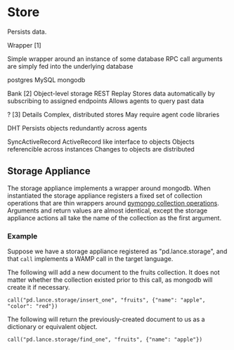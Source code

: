 # Store

Persists data. 

Wrapper [1]

Simple wrapper around an instance of some database
RPC call arguments are simply fed into the underlying database

postgres
MySQL
mongodb

Bank [2]
Object-level storage
REST
Replay
Stores data automatically by subscribing to assigned endpoints
Allows agents to query past data

? [3]
Details
Complex, distributed stores
May require agent code libraries

DHT
Persists objects redundantly across agents

SyncActiveRecord
ActiveRecord like interface to objects
Objects referencible across instances
Changes to objects are distributed

## Storage Appliance

The storage appliance implements a wrapper around mongodb.  When instantiated the storage appliance registers a fixed set of collection operations that are thin wrappers around [pymongo collection operations](http://api.mongodb.org/python/current/api/pymongo/collection.html).  Arguments and return values are almost identical, except the storage appliance actions all take the name of the collection as the first argument.

### Example

Suppose we have a storage appliance registered as "pd.lance.storage", and that `call` implements a WAMP call in the target language.

The following will add a new document to the fruits collection.  It does not matter whether the collection existed prior to this call, as mongodb will create it if necessary.

`call("pd.lance.storage/insert_one", "fruits", {"name": "apple", "color": "red"})`

The following will return the previously-created document to us as a dictionary or equivalent object.

`call("pd.lance.storage/find_one", "fruits", {"name": "apple"})`